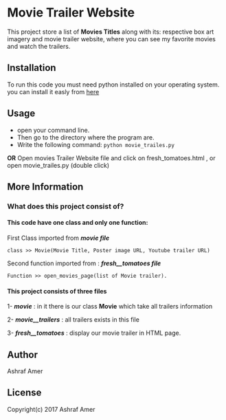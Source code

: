 # Movie Trailer Website

This project store a list of **Movies Titles** along with its: respective box art imagery and movie trailer website, where you can see my favorite movies and watch the trailers.

## Installation
To run this code you must need python installed on your operating system.
you can install it easly from [here](https://docs.python.org/3/using/)

## Usage
* open your command line.
* Then go to the directory where the program are.
* Write the following command:
`python movie_trailes.py`

**OR**
Open movies Trailer Website file and click on fresh_tomatoes.html , or open movie_trailes.py (double click)

## More Information

### What does this project consist of?

#### This code have one class and only one function:

First Class imported from **_movie file_**
```
class >> Movie(Movie Title, Poster image URL, Youtube trailer URL) 
```

Second function imported from : **_fresh__tomatoes file_**
```
Function >> open_movies_page(list of Movie trailer).
```

#### This project consists of three files

1- **_movie_** : in it there is our class **Movie** which take all trailers information

2- **_movie__trailers_** : all trailers exists in this file 

3- **_fresh__tomatoes_** : display our movie trailer in HTML page.

## Author

Ashraf Amer

## License

Copyright(c) 2017 Ashraf Amer